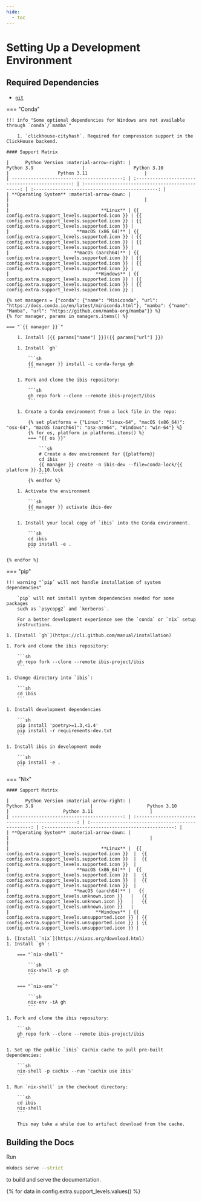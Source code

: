 ```yaml
---
hide:
  - toc
---
```


# Setting Up a Development Environment

## Required Dependencies

- [`git`](https://git-scm.com/)

=== "Conda"

    !!! info "Some optional dependencies for Windows are not available through `conda`/`mamba`"

        1. `clickhouse-cityhash`. Required for compression support in the ClickHouse backend.

    #### Support Matrix

    |      Python Version :material-arrow-right: |                      Python 3.9                  |                  Python 3.10                     |                  Python 3.11                     |
    | -----------------------------------------: | :----------------------------------------------: | :----------------------------------------------: | :----------------------------------------------: |
    | **Operating System** :material-arrow-down: |                                                  |                                                  |                                                  |
    |                                  **Linux** | {{ config.extra.support_levels.supported.icon }} | {{ config.extra.support_levels.supported.icon }} | {{ config.extra.support_levels.supported.icon }} |
    |                         **macOS (x86_64)** | {{ config.extra.support_levels.supported.icon }} | {{ config.extra.support_levels.supported.icon }} | {{ config.extra.support_levels.supported.icon }} |
    |                        **macOS (aarch64)** | {{ config.extra.support_levels.supported.icon }} | {{ config.extra.support_levels.supported.icon }} | {{ config.extra.support_levels.supported.icon }} |
    |                                **Windows** | {{ config.extra.support_levels.supported.icon }} | {{ config.extra.support_levels.supported.icon }} | {{ config.extra.support_levels.supported.icon }} |

    {% set managers = {"conda": {"name": "Miniconda", "url": "https://docs.conda.io/en/latest/miniconda.html"}, "mamba": {"name": "Mamba", "url": "https://github.com/mamba-org/mamba"}} %}
    {% for manager, params in managers.items() %}

    === "`{{ manager }}`"

        1. Install [{{ params["name"] }}]({{ params["url"] }})

        1. Install `gh`

            ```sh
            {{ manager }} install -c conda-forge gh
            ```

        1. Fork and clone the ibis repository:

            ```sh
            gh repo fork --clone --remote ibis-project/ibis
            ```

        1. Create a Conda environment from a lock file in the repo:

            {% set platforms = {"Linux": "linux-64", "macOS (x86_64)": "osx-64", "macOS (aarch64)": "osx-arm64", "Windows": "win-64"} %}
            {% for os, platform in platforms.items() %}
            === "{{ os }}"

                ```sh
                # Create a dev environment for {{platform}}
                cd ibis
                {{ manager }} create -n ibis-dev --file=conda-lock/{{ platform }}-3.10.lock
                ```
            {% endfor %}

        1. Activate the environment

            ```sh
            {{ manager }} activate ibis-dev
            ```

        1. Install your local copy of `ibis` into the Conda environment.

            ```sh
            cd ibis
            pip install -e .
            ```

    {% endfor %}

=== "pip"

    !!! warning "`pip` will not handle installation of system dependencies"

        `pip` will not install system dependencies needed for some packages
        such as `psycopg2` and `kerberos`.

        For a better development experience see the `conda` or `nix` setup
        instructions.

    1. [Install `gh`](https://cli.github.com/manual/installation)

    1. Fork and clone the ibis repository:

        ```sh
        gh repo fork --clone --remote ibis-project/ibis
        ```

    1. Change directory into `ibis`:

        ```sh
        cd ibis
        ```

    1. Install development dependencies

        ```sh
        pip install 'poetry>=1.3,<1.4'
        pip install -r requirements-dev.txt
        ```

    1. Install ibis in development mode

        ```sh
        pip install -e .
        ```

=== "Nix"

    #### Support Matrix

    |      Python Version :material-arrow-right: |                     Python 3.9                     |                    Python 3.10                     |                    Python 3.11                     |
    | -----------------------------------------: | :------------------------------------------------: | :------------------------------------------------: | :------------------------------------------------: |
    | **Operating System** :material-arrow-down: |                                                    |                                                    |                                                    |
    |                                  **Linux** |  {{ config.extra.support_levels.supported.icon }}  |  {{ config.extra.support_levels.supported.icon }}  |  {{ config.extra.support_levels.supported.icon }}  |
    |                         **macOS (x86_64)** |  {{ config.extra.support_levels.supported.icon }}  |  {{ config.extra.support_levels.supported.icon }}  |  {{ config.extra.support_levels.supported.icon }}  |
    |                        **macOS (aarch64)** |   {{ config.extra.support_levels.unknown.icon }}   |   {{ config.extra.support_levels.unknown.icon }}   |   {{ config.extra.support_levels.unknown.icon }}   |
    |                                **Windows** | {{ config.extra.support_levels.unsupported.icon }} | {{ config.extra.support_levels.unsupported.icon }} | {{ config.extra.support_levels.unsupported.icon }} |

    1. [Install `nix`](https://nixos.org/download.html)
    1. Install `gh`:

        === "`nix-shell`"

            ```sh
            nix-shell -p gh
            ```

        === "`nix-env`"

            ```sh
            nix-env -iA gh
            ```

    1. Fork and clone the ibis repository:

        ```sh
        gh repo fork --clone --remote ibis-project/ibis
        ```

    1. Set up the public `ibis` Cachix cache to pull pre-built dependencies:

        ```sh
        nix-shell -p cachix --run 'cachix use ibis'
        ```

    1. Run `nix-shell` in the checkout directory:

        ```sh
        cd ibis
        nix-shell
        ```

        This may take a while due to artifact download from the cache.

## Building the Docs

Run

```bash
mkdocs serve --strict
```

to build and serve the documentation.

{% for data in config.extra.support_levels.values() %}
[^{{ loop.index }}]: {{ data.description }}
{% endfor %}
